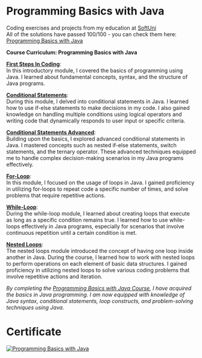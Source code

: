 # Programming Basics with Java
Coding exercises and projects from my education at <a href="https://softuni.bg/">SoftUni</a>
<br>
All of the solutions have passed 100/100 - you can check them here: <a href="https://judge.softuni.org/Contests/#!/List/ByCategory/246/Java-Basics">Programming Basics with Java</a>
<br>

<b>Course Curriculum: Programming Basics with Java</b>

**[First Steps In Coding](https://github.com/trayanaboykova/Programming-Basics-Java/tree/master/src/Lesson01_FirstStepsInCoding)**: <br>
In this introductory module, I covered the basics of programming using Java. I learned about fundamental concepts, syntax, and the structure of Java programs.

**[Conditional Statements](https://github.com/trayanaboykova/Programming-Basics-Java/tree/master/src/Lesson02_ConditionalStatements)**: <br>
During this module, I delved into conditional statements in Java. I learned how to use if-else statements to make decisions in my code. I also gained knowledge on handling multiple conditions using logical operators and writing code that dynamically responds to user input or specific criteria.

**[Conditional Statements Advanced](https://github.com/trayanaboykova/Programming-Basics-Java/tree/master/src/Lesson03_ConditionalStatementsAdvanced)**: <br> 
Building upon the basics, I explored advanced conditional statements in Java. I mastered concepts such as nested if-else statements, switch statements, and the ternary operator. These advanced techniques equipped me to handle complex decision-making scenarios in my Java programs effectively.

**[For-Loop](https://github.com/trayanaboykova/Programming-Basics-Java/tree/master/src/Lesson04_ForLoop)**: <br>
In this module, I focused on the usage of loops in Java. I gained proficiency in utilizing for-loops to repeat code a specific number of times, and solve problems that require repetitive actions.

**[While-Loop](https://github.com/trayanaboykova/Programming-Basics-Java/tree/master/src/Lesson05_WhileLoop)**: <br>
During the while-loop module, I learned about creating loops that execute as long as a specific condition remains true. I learned how to use while-loops effectively in Java programs, especially for scenarios that involve continuous repetition until a certain condition is met.

**[Nested Loops](https://github.com/trayanaboykova/Programming-Basics-Java/tree/master/src/Lesson06_NestedLoops)**: <br>
The nested loops module introduced the concept of having one loop inside another in Java. During the course, I learned how to work with nested loops to perform operations on each element of basic data structures. I gained proficiency in utilizing nested loops to solve various coding problems that involve repetitive actions and iteration.

*By completing the [Programming Basics with Java Course](https://softuni.bg/trainings/3741/programming-basics-with-java-april-2022), I have acquired the basics in Java programming. I am now equipped with knowledge of Java syntax, conditional statements, loop constructs, and problem-solving techniques using Java.*

# Certificate
<a href="https://softuni.bg/certificates/details/134595/710e8d86" rel="nofollow"><img src="https://user-images.githubusercontent.com/101351760/225559811-ed4dc164-5dbf-42dd-aa09-3bca9bf4d1ec.png" alt="Programming Basics with Java"></a>

